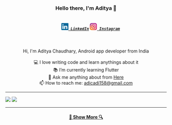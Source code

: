 <h3 align="center">Hello there, I'm Aditya 👋</h3>
<h5 align="center">
  <code>
    <a href="https://www.linkedin.com/in/adicadi/" title="LinkedIn Profile"><img width="22" src="https://github.com/adicadi/adicadi/blob/master/linkedin.svg"> LinkedIn</a></code>
  <code><a href="https://www.instagram.com/_adicadi_/" title="Instagram Profile"><img width="22" src="https://github.com/adicadi/adicadi/blob/master/Instagram.svg"> Instagram</a></code>
</h5>
<br>
<p align="center">
  Hi, I'm Aditya Chaudhary, Android app developer from India
  <br>
  <br>
  💻 I love writing code and learn anythings about it
  <br>
  📚 I’m currently learning Flutter
  <br>
  💬 Ask me anything about from <a href="https://github.com/adicadi/adicadi/issues" title="Issues">Here</a>
  <br>
  📫 How to reach me: <a href="mailto: adicadi158@gmail.com">adicadi158@gmail.com</a>
</p>

<hr>
<p>
  <img align="" height='150px' src="https://github-readme-stats.vercel.app/api?username=adicadi&theme=gotham"/>
  <img align="" height='150px' src="https://github-readme-stats.vercel.app/api/top-langs/?username=adicadi&hide_title=false&layout=compact&theme=gotham" />
</p>
<hr>
<h4 align="center"><a href=https://github.com/adicadi?tab=repositories title="Show Repositories">🔎 Show More 🔍</a></h4>
